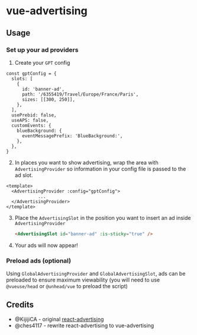 # vue-advertising

## Usage

### Set up your ad providers

1. Create your `GPT` config

```
const gptConfig = {
  slots: [
    {
      id: 'banner-ad',
      path: '/6355419/Travel/Europe/France/Paris',
      sizes: [[300, 250]],
    },
  ],
  usePrebid: false,
  useAPS: false,
  customEvents: {
    blueBackground: {
      eventMessagePrefix: 'BlueBackground:',
    },
  },
}
```

2. In places you want to show advertising, wrap the area with `AdvertisingProvider` so information in your config file is passed to the ad slot.

```
<template>
  <AdvertisingProvider :config="gptConfig">
			...
  </AdvertisingProvider>
</template>
```

3.  Place the `AdvertisingSlot` in the position you want to insert an ad inside `AdvertisingProvider`

    ```html
    <AdvertisingSlot id="banner-ad" :is-sticky="true" />
    ```

4.  Your ads will now appear!

### Preload ads (optional)

Using `GlobalAdvertisingProvider` and `GlobalAdvertisingSlot`, ads can be preloaded to ensure maximum viewability (you will need to use `@vueuse/head` or `@unhead/vue` to preload the script)

## Credits

- @KijijiCA - original [react-advertising](https://github.com/KijijiCA/react-advertising)
- @ches4117 - rewrite react-advertising to vue-advertising
